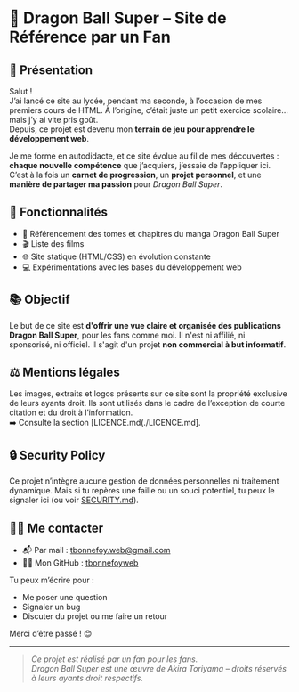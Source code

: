 # 📘 Dragon Ball Super – Site de Référence par un Fan

## 👋 Présentation

Salut !  
J’ai lancé ce site au lycée, pendant ma seconde, à l’occasion de mes premiers cours de HTML. À l’origine, c’était juste un petit exercice scolaire… mais j’y ai vite pris goût.  
Depuis, ce projet est devenu mon **terrain de jeu pour apprendre le développement web**.

Je me forme en autodidacte, et ce site évolue au fil de mes découvertes : **chaque nouvelle compétence** que j’acquiers, j’essaie de l’appliquer ici.  
C’est à la fois un **carnet de progression**, un **projet personnel**, et une **manière de partager ma passion** pour *Dragon Ball Super*.

## 🔧 Fonctionnalités

- 📖 Référencement des tomes et chapitres du manga Dragon Ball Super
- 🎬 Liste des films
- 🌐 Site statique (HTML/CSS) en évolution constante
- 💻 Expérimentations avec les bases du développement web

## 📚 Objectif

Le but de ce site est **d'offrir une vue claire et organisée des publications Dragon Ball Super**, pour les fans comme moi. Il n'est ni affilié, ni sponsorisé, ni officiel. Il s'agit d'un projet **non commercial à but informatif**.

## ⚖️ Mentions légales

Les images, extraits et logos présents sur ce site sont la propriété exclusive de leurs ayants droit. Ils sont utilisés dans le cadre de l’exception de courte citation et du droit à l’information.  
➡️ Consulte la section [LICENCE.md(./LICENCE.md].

## 🔒 Security Policy

Ce projet n’intègre aucune gestion de données personnelles ni traitement dynamique. Mais si tu repères une faille ou un souci potentiel, tu peux le signaler ici (ou voir [SECURITY.md](./SECURITY.md)).

## 🙋‍♂️ Me contacter

- 📬 Par mail : [tbonnefoy.web@gmail.com](mailto:tbonnefoy.web@gmail.com)  
- 🧑‍💻 Mon GitHub : [tbonnefoyweb](https://github.com/tbonnefoyweb)

Tu peux m’écrire pour :
- Me poser une question
- Signaler un bug
- Discuter du projet ou me faire un retour

Merci d’être passé ! 😊

---

> *Ce projet est réalisé par un fan pour les fans.*  
> *Dragon Ball Super est une œuvre de Akira Toriyama – droits réservés à leurs ayants droit respectifs.*
